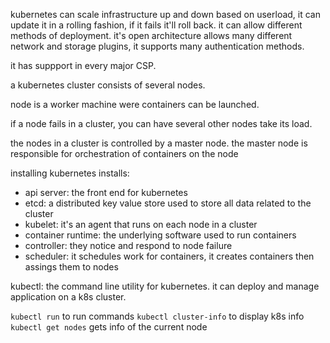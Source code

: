 kubernetes can scale infrastructure up and down based on userload, it can update it in a rolling fashion, if it fails it'll roll back.
it can allow different methods of deployment.
it's open architecture allows many different network and storage plugins, it supports many authentication methods.

it has suppport in every major CSP.

a kubernetes cluster consists of several nodes.

node is a worker machine were containers can be launched.

if a node fails in a cluster, you can have several other nodes take its load.

the nodes in a cluster is controlled by a master node.
the master node is responsible for orchestration of containers on the node

installing kubernetes installs:
- api server: the front end for kubernetes
- etcd: a distributed key value store used to store all data related to the cluster
- kubelet: it's an agent that runs on each node in a cluster
- container runtime: the underlying software used to run containers
- controller: they notice and respond to node failure
- scheduler: it schedules work for containers, it creates containers then assings them to nodes

kubectl: the command line utility for kubernetes. it can deploy and manage application on a k8s cluster.

`kubectl run` to run commands
`kubectl cluster-info` to display k8s info
`kubectl get nodes` gets info of the current node

